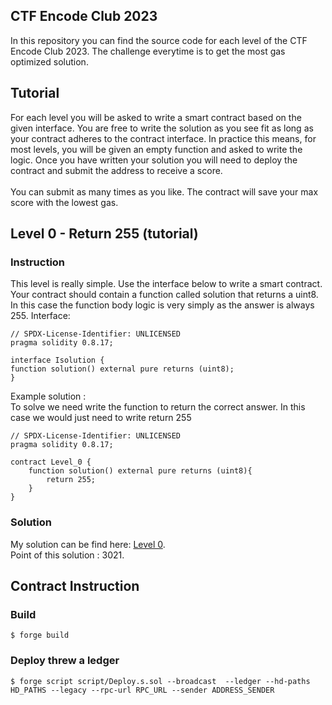 ## CTF Encode Club 2023

In this repository you can find the source code for each level of the CTF Encode Club 2023.
The challenge everytime is to get the most gas optimized solution.

## Tutorial

For each level you will be asked to write a smart contract based on the given interface. You are free to write the solution as you see fit as long as your contract adheres to the contract interface. In practice this means, for most levels, you will be given an empty function and asked to write the logic. Once you have written your solution you will need to deploy the contract and submit the address to receive a score.
<br><br>
You can submit as many times as you like. The contract will save your max score with the lowest gas.

## Level 0 - Return 255 (tutorial)
### Instruction
This level is really simple. Use the interface below to write a smart contract. Your contract should contain a function called solution that returns a uint8. In this case the function body logic is very simply as the answer is always 255.
Interface:

```solidity
// SPDX-License-Identifier: UNLICENSED
pragma solidity 0.8.17;

interface Isolution {
function solution() external pure returns (uint8);
}
```
Example solution : <br>
To solve we need write the function to return the correct answer. In this case we would just need to write return 255

```solidity
// SPDX-License-Identifier: UNLICENSED
pragma solidity 0.8.17;

contract Level_0 {
    function solution() external pure returns (uint8){
        return 255;
    }
}
```
### Solution
My solution can be find here: [Level 0](./src/Level_0.sol). 
<br>
Point of this solution : 3021.


## Contract Instruction 

### Build

```shell
$ forge build
```

### Deploy threw a ledger

```shell
$ forge script script/Deploy.s.sol --broadcast  --ledger --hd-paths HD_PATHS --legacy --rpc-url RPC_URL --sender ADDRESS_SENDER
```
